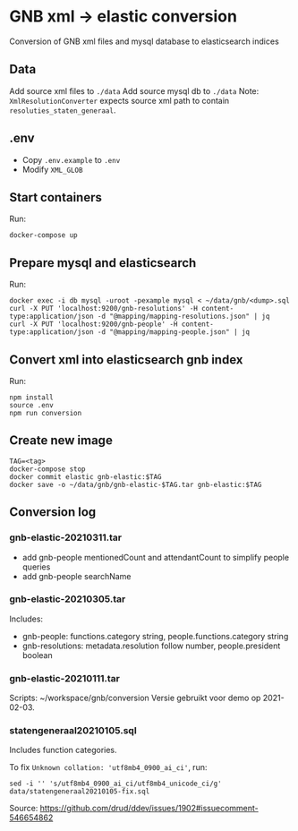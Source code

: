 # GNB xml -> elastic conversion
Conversion of GNB xml files and mysql database to elasticsearch indices

## Data

Add source xml files to `./data`
Add source mysql db to `./data`
Note: `XmlResolutionConverter` expects source xml path to contain `resoluties_staten_generaal`.

## .env
- Copy `.env.example` to `.env`
- Modify `XML_GLOB`

## Start containers
Run:
```
docker-compose up
```

## Prepare mysql and elasticsearch
Run:
```
docker exec -i db mysql -uroot -pexample mysql < ~/data/gnb/<dump>.sql 
curl -X PUT 'localhost:9200/gnb-resolutions' -H content-type:application/json -d "@mapping/mapping-resolutions.json" | jq
curl -X PUT 'localhost:9200/gnb-people' -H content-type:application/json -d "@mapping/mapping-people.json" | jq
```

## Convert xml into elasticsearch gnb index
Run:
```
npm install
source .env
npm run conversion
```

## Create new image
```
TAG=<tag>
docker-compose stop
docker commit elastic gnb-elastic:$TAG
docker save -o ~/data/gnb/gnb-elastic-$TAG.tar gnb-elastic:$TAG
```

## Conversion log

### gnb-elastic-20210311.tar
- add gnb-people mentionedCount and attendantCount to simplify people queries
- add gnb-people searchName

### gnb-elastic-20210305.tar
Includes:
- gnb-people: functions.category string, people.functions.category string
- gnb-resolutions: metadata.resolution follow number, people.president boolean

### gnb-elastic-20210111.tar
Scripts: ~/workspace/gnb/conversion
Versie gebruikt voor demo op 2021-02-03.

### statengeneraal20210105.sql
Includes function categories.

To fix `Unknown collation: 'utf8mb4_0900_ai_ci'`, run:
```
sed -i '' 's/utf8mb4_0900_ai_ci/utf8mb4_unicode_ci/g' data/statengeneraal20210105-fix.sql
```
Source: https://github.com/drud/ddev/issues/1902#issuecomment-546654862
